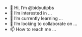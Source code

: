 - 👋 Hi, I’m @bidyutipbs
- 👀 I’m interested in ...
- 🌱 I’m currently learning ...
- 💞️ I’m looking to collaborate on ...
- 📫 How to reach me ...

<!---
bidyutipbs/bidyutipbs is a ✨ special ✨ repository because its `README.md` (this file) appears on your GitHub profile.
You can click the Preview link to take a look at your changes.
--->
